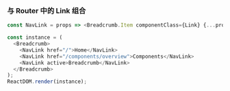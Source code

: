 ### 与 Router 中的 Link 组合

<!--start-code-->

```js
const NavLink = props => <Breadcrumb.Item componentClass={Link} {...props} />;

const instance = (
  <Breadcrumb>
    <NavLink href="/">Home</NavLink>
    <NavLink href="/components/overview">Components</NavLink>
    <NavLink active>Breadcrumb</NavLink>
  </Breadcrumb>
);
ReactDOM.render(instance);
```

<!--end-code-->
